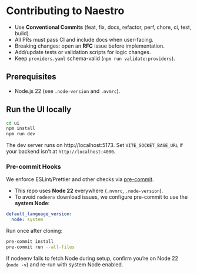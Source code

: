 # Contributing to Naestro
- Use **Conventional Commits** (feat, fix, docs, refactor, perf, chore, ci, test, build).
- All PRs must pass CI and include docs when user-facing.
- Breaking changes: open an **RFC** issue before implementation.
- Add/update tests or validation scripts for logic changes.
- Keep `providers.yaml` schema-valid (`npm run validate:providers`).

## Prerequisites

- Node.js 22 (see `.node-version` and `.nvmrc`).

## Run the UI locally

```bash
cd ui
npm install
npm run dev
```

The dev server runs on http://localhost:5173. Set `VITE_SOCKET_BASE_URL` if your backend isn't at `http://localhost:4000`.

### Pre-commit Hooks

We enforce ESLint/Prettier and other checks via [pre-commit](https://pre-commit.com/).

- This repo uses **Node 22** everywhere (`.nvmrc`, `.node-version`).
- To avoid `nodeenv` download issues, we configure pre-commit to use the **system Node**:

```yaml
default_language_version:
  node: system
```

Run once after cloning:

```bash
pre-commit install
pre-commit run --all-files
```

If nodeenv fails to fetch Node during setup, confirm you’re on Node 22 (`node -v`) and re-run with system Node enabled.

